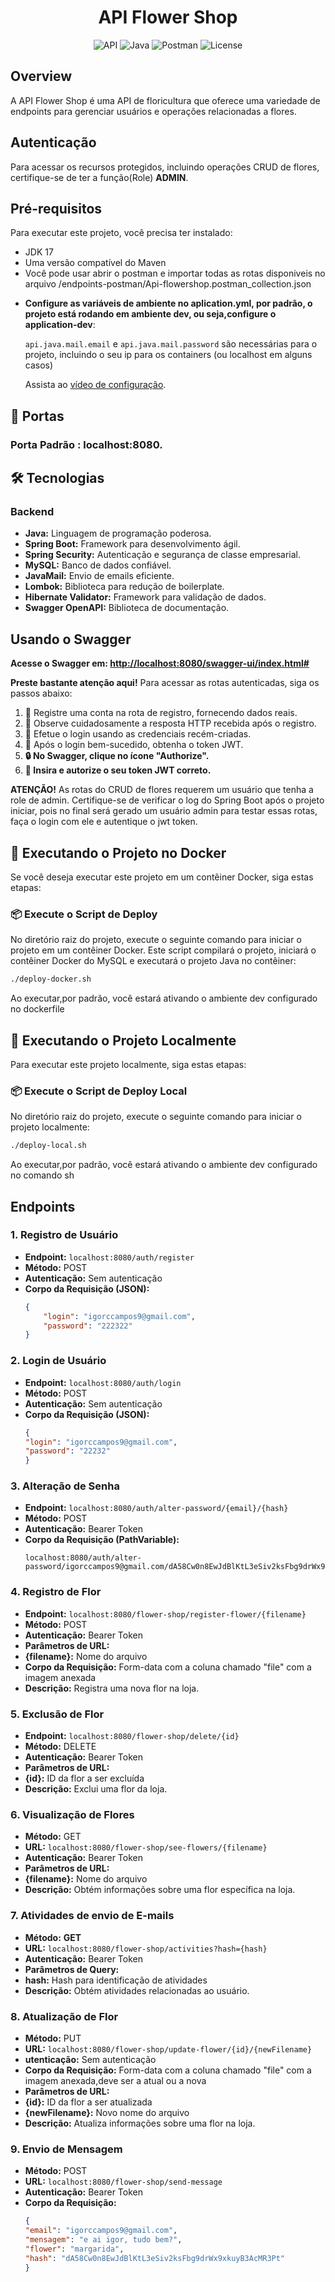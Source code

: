 <div align="center">
<link rel="stylesheet" href="https://cdnjs.cloudflare.com/ajax/libs/font-awesome/6.0.0/css/all.min.css" integrity="sha512-T4/uDyXN8KOgoN4p3ZUZl3zrm+FjI5mZ0enAeWI+Re6qk05hAA1a1TpVOL6KBo+aq/47viKiaefWi0U3Ol9FwDQ==" crossorigin="anonymous" referrerpolicy="no-referrer" />


# API Flower Shop

![API](https://img.shields.io/badge/API-Flower%20Shop-green)
![Java](https://img.shields.io/badge/Java-17-orange)
![Postman](https://img.shields.io/badge/Postman-0290fcf9--6615--4929--9482--3d6375ae110e-blue)
![License](https://img.shields.io/badge/License-MIT-blue)
</div>

## Overview
A API Flower Shop é uma API de floricultura que oferece uma variedade de endpoints para gerenciar usuários e operações relacionadas a flores.

## Autenticação
Para acessar os recursos protegidos, incluindo operações CRUD de flores, certifique-se de ter a função(Role) **ADMIN**.

## Pré-requisitos

Para executar este projeto, você precisa ter instalado:

- JDK 17
- Uma versão compatível do Maven
- Você pode usar abrir o postman e importar todas as rotas disponiveis no arquivo /endpoints-postman/Api-flowershop.postman_collection.json
- <p><strong>Configure as variáveis de ambiente no aplication.yml, por padrão, o projeto está rodando em ambiente dev, ou seja,configure o application-dev</strong>:</p>
  <p><code>api.java.mail.email</code> e <code>api.java.mail.password</code> são necessárias para o projeto, incluindo o seu ip para os containers (ou localhost em alguns casos)</p>
  <p>Assista ao <a href="https://www.youtube.com/watch?v=bK5j-GDhq8M&feature=youtu.be">vídeo de configuração</a>.</p>

## 🚪 Portas

 ### Porta Padrão : localhost:8080.


## 🛠️ Tecnologias

### Backend

- **Java:** <i class="fab fa-java"></i> Linguagem de programação poderosa.
- **Spring Boot:** <i class="fa-solid fa-bolt"></i> Framework para desenvolvimento ágil.
- **Spring Security:** <i class="fas fa-shield-alt"></i> Autenticação e segurança de classe empresarial.
- **MySQL:** <i class="fas fa-database"></i> Banco de dados confiável.
- **JavaMail:** <i class="fas fa-envelope"></i> Envio de emails eficiente.
- **Lombok:** <i class="fas fa-magic"></i> Biblioteca para redução de boilerplate.
- **Hibernate Validator:** <i class="fas fa-check-circle"></i> Framework para validação de dados.
- **Swagger OpenAPI:** <i class="fas fa-book"></i> Biblioteca de documentação.


## Usando o Swagger

**Acesse o Swagger em: [http://localhost:8080/swagger-ui/index.html#](http://localhost:8080/swagger-ui/index.html#)**

**Preste bastante atenção aqui!** Para acessar as rotas autenticadas, siga os passos abaixo:

1. 📝 Registre uma conta na rota de registro, fornecendo dados reais.
2. 🔄 Observe cuidadosamente a resposta HTTP recebida após o registro.
3. 🔐 Efetue o login usando as credenciais recém-criadas.
4. 🎫 Após o login bem-sucedido, obtenha o token JWT.
5. **🔒 No Swagger, clique no ícone "Authorize".**
6. **🚀 Insira e autorize o seu token JWT correto.**

**ATENÇÃO!** As rotas do CRUD de flores requerem um usuário que tenha a role de admin. Certifique-se de verificar o log do Spring Boot após o projeto iniciar, pois no final será gerado um usuário admin para testar essas rotas, faça o login com ele e autentique o jwt token.

## 🐳 Executando o Projeto no Docker

Se você deseja executar este projeto em um contêiner Docker, siga estas etapas:

### 📦 Execute o Script de Deploy
No diretório raiz do projeto, execute o seguinte comando para iniciar o projeto em um contêiner Docker. Este script compilará o projeto, iniciará o contêiner Docker do MySQL e executará o projeto Java no contêiner:
```bash
./deploy-docker.sh
```

Ao executar,por padrão, você estará ativando o ambiente dev configurado no dockerfile

## 🚀 Executando o Projeto Localmente

Para executar este projeto localmente, siga estas etapas:

### 📦 Execute o Script de Deploy Local

No diretório raiz do projeto, execute o seguinte comando para iniciar o projeto localmente:

```bash
./deploy-local.sh
```

Ao executar,por padrão, você estará ativando o ambiente dev configurado no comando sh





## Endpoints

### 1. Registro de Usuário

- **Endpoint:** `localhost:8080/auth/register`
- **Método:** POST
- **Autenticação:** Sem autenticação
- **Corpo da Requisição (JSON):**
  ```json
  {
      "login": "igorccampos9@gmail.com",
      "password": "222322"
  }

### 2. Login de Usuário

- **Endpoint:** `localhost:8080/auth/login`
- **Método:** POST
- **Autenticação:** Sem autenticação
- **Corpo da Requisição (JSON):**
  ```json
  {
  "login": "igorccampos9@gmail.com",
  "password": "22232"
  }

### 3. Alteração de Senha

- **Endpoint:** `localhost:8080/auth/alter-password/{email}/{hash}`
- **Método:** POST
- **Autenticação:** Bearer Token
- **Corpo da Requisição (PathVariable):**
  ```text
  localhost:8080/auth/alter-password/igorccampos9@gmail.com/dA58Cw0n8EwJdBlKtL3eSiv2ksFbg9drWx9xkuyB3AcMR3Pt
  ```

### 4. Registro de Flor

- **Endpoint:** `localhost:8080/flower-shop/register-flower/{filename}`
- **Método:** POST
- **Autenticação:** Bearer Token
- **Parâmetros de URL:**
- **{filename}:** Nome do arquivo
- **Corpo da Requisição:** Form-data com a coluna chamado "file" com a imagem anexada
- **Descrição:** Registra uma nova flor na loja.

### 5. Exclusão de Flor

- **Endpoint:** `localhost:8080/flower-shop/delete/{id}`
- **Método:** DELETE
- **Autenticação:** Bearer Token
- **Parâmetros de URL:**
- **{id}:** ID da flor a ser excluída
- **Descrição:** Exclui uma flor da loja.

### 6. Visualização de Flores
- **Método:** GET
- **URL:** `localhost:8080/flower-shop/see-flowers/{filename}`
- **Autenticação:** Bearer Token
- **Parâmetros de URL:**
- **{filename}:** Nome do arquivo
- **Descrição:** Obtém informações sobre uma flor específica na loja.

### 7. Atividades de envio de E-mails
- **Método:** **GET**
- **URL:** `localhost:8080/flower-shop/activities?hash={hash}`
- **Autenticação:** Bearer Token
- **Parâmetros de Query:**
- **hash:** Hash para identificação de atividades
- **Descrição:** Obtém atividades relacionadas ao usuário.

### 8. Atualização de Flor
- **Método:** PUT
- **URL:** `localhost:8080/flower-shop/update-flower/{id}/{newFilename}`
- **utenticação:** Sem autenticação
- **Corpo da Requisição:** Form-data com a coluna chamado "file" com a imagem anexada,deve ser a atual ou a nova
- **Parâmetros de URL:**
- **{id}:** ID da flor a ser atualizada
- **{newFilename}:** Novo nome do arquivo
- **Descrição:** Atualiza informações sobre uma flor na loja.

### 9. Envio de Mensagem
- **Método:** POST
- **URL:** `localhost:8080/flower-shop/send-message`
- **Autenticação:** Bearer Token
- **Corpo da Requisição:**
  ```json
  {
  "email": "igorccampos9@gmail.com",
  "mensagem": "e ai igor, tudo bem?",
  "flower": "margarida",
  "hash": "dA58Cw0n8EwJdBlKtL3eSiv2ksFbg9drWx9xkuyB3AcMR3Pt"
  }
